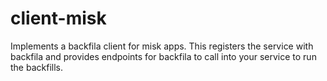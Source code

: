 # client-misk

Implements a backfila client for misk apps. This registers the service with backfila and provides endpoints for backfila to call into your service to run the backfills.